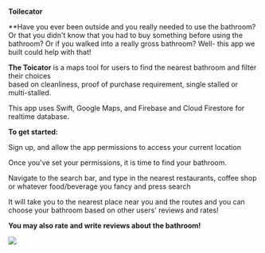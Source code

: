 **Toilecator**

**Have you ever been outside and you really needed to use the bathroom? Or that you didn't know that you had to buy something before using the bathroom? Or if you walked into a really gross bathroom? Well- this app we built could help with that! 

**The Toicator** is a maps tool for users to find the nearest bathroom and filter their choices  
based on cleanliness, proof of purchase requirement, single stalled or multi-stalled.  

This app uses Swift, Google Maps, and Firebase and Cloud Firestore for realtime database.


**To get started:**

Sign up, and allow the app permissions to access your current location 

Once you've set your permissions, it is time to find your bathroom. 

Navigate to the search bar, and type in the nearest restaurants, coffee shop or whatever food/beverage you fancy and press search 

It will take you to the nearest place near you and the routes and you can choose your bathroom based on other users' reviews and rates! 

**You may also rate and write reviews about the bathroom!**


![](https://i.imgur.com/saNXKl4.gif)
